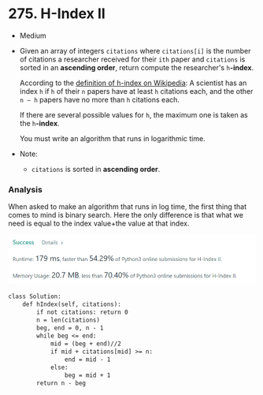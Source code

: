 # 275. H-Index II

* Medium
*   Given an array of integers `citations` where `citations[i]` is the number of citations a researcher received for their `ith` paper and `citations` is sorted in an **ascending order**, return compute the researcher's `h`**-index**.

    According to the [definition of h-index on Wikipedia](https://en.wikipedia.org/wiki/H-index): A scientist has an index `h` if `h` of their `n` papers have at least `h` citations each, and the other `n − h` papers have no more than `h` citations each.

    If there are several possible values for `h`, the maximum one is taken as the `h`**-index**.

    You must write an algorithm that runs in logarithmic time.
*   Note:&#x20;

    * `citations` is sorted in **ascending order**.



### Analysis&#x20;

When asked to make an algorithm that runs in log time, the first thing that comes to mind is binary search. Here the only difference is that what we need is equal to the index value+the value at that index.&#x20;

![](<../.gitbook/assets/image (19).png>)

```
class Solution:
    def hIndex(self, citations):
        if not citations: return 0
        n = len(citations)
        beg, end = 0, n - 1
        while beg <= end:
            mid = (beg + end)//2
            if mid + citations[mid] >= n:
                end = mid - 1
            else:
                beg = mid + 1                
        return n - beg
```
